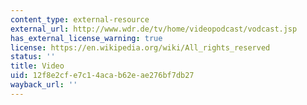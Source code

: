 ```yaml
---
content_type: external-resource
external_url: http://www.wdr.de/tv/home/videopodcast/vodcast.jsp
has_external_license_warning: true
license: https://en.wikipedia.org/wiki/All_rights_reserved
status: ''
title: Video
uid: 12f8e2cf-e7c1-4aca-b62e-ae276bf7db27
wayback_url: ''
---
```

